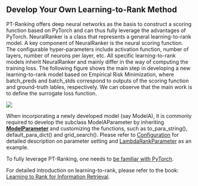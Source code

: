 ## Develop Your Own Learning-to-Rank Method

PT-Ranking offers deep neural networks as the basis to construct a scoring function based on PyTorch and can thus fully leverage the advantages of PyTorch.
NeuralRanker is a class that represents a general learning-to-rank model.
A key component of NeuralRanker is the neural scoring function. The configurable hyper-parameters include activation function, number of layers, number of neurons per layer, etc.
All specific learning-to-rank models inherit NeuralRanker and mainly differ in the way of computing the training loss.
 The following figure shows the main step in developing a new learning-to-rank model based on Empirical Risk Minimization,
 where batch_preds and batch_stds correspond to outputs of the scoring function and ground-truth lables, respectively.
 We can observe that the main work is to define the surrogate loss function.

![](https://github.com/ptranking/ptranking.github.io/raw/master/img/new_loss.png)

When incorporating a newly developed model (say ModelA), it is commonly required to develop the subclass ModelAParameter by inheriting **[ModelParameter](https://github.com/ptranking/ptranking.github.io/raw/master/ptranking/ltr_adhoc/eval/parameter.py)** and customizing the functions, such as to_para_string(), default_para_dict() and grid_search(). Please refer to [Configuration](./Configuration.md) for detailed description on parameter setting and [LambdaRankParameter](https://github.com/ptranking/ptranking.github.io/raw/master/ptranking/ltr_adhoc/listwise/lambdarank.py) as an example.

To fully leverage PT-Ranking, one needs to [be familiar with PyTorch](https://pytorch.org/tutorials/beginner/deep_learning_60min_blitz.html).

For detailed introduction on learning-to-rank, please refer to the book: [Learning to Rank for Information Retrieval](https://link.springer.com/book/10.1007/978-3-642-14267-3).
